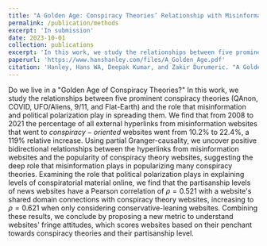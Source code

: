 ```yaml
---
title: "A Golden Age: Conspiracy Theories’ Relationship with Misinformation Outlets, News Media, and the Wider Internet"
permalink: /publication/methods
excerpt: 'In submission'
date: 2023-10-01
collection: publications
excerpt: 'In this work, we study the relationships between five prominent conspiracy theories (QAnon, COVID, UFO/Aliens, 9/11, and Flat-Earth) and the role that misinformation and political polarization play in spreading these conspiracies.'
paperurl: 'https://www.hanshanley.com/files/A_Golden_Age.pdf'
citation: 'Hanley, Hans WA, Deepak Kumar, and Zakir Durumeric. "A Golden Age: Conspiracy Theories’ Relationship with Misinformation Outlets, News Media, and the Wider Internet." (2023).'
---
```

Do we live in a "Golden Age of Conspiracy Theories?" In this work, we study the relationships between five prominent conspiracy theories (QAnon, COVID, UFO/Aliens, 9/11, and Flat-Earth) and the role that misinformation and political polarization play in spreading them. We find that from 2008 to 2021 the percentage of all external hyperlinks from misinformation websites that went to $conspiracy-oriented$ websites went from 10.2% to 22.4%, a 119% relative increase. Using partial Granger-causality, we uncover positive bidirectional relationships between the hyperlinks from misinformation websites and the popularity of conspiracy theory websites, suggesting the deep role that misinformation plays in popularizing many conspiracy theories. Examining the role that political polarization plays in explaining levels of conspiratorial material online, we find that the partisanship levels of news websites have a Pearson correlation of $\rho = 0.521$ with a website's shared domain connections with conspiracy theory websites, increasing to $\rho = 0.621$ when only considering conservative-leaning websites. Combining these results, we conclude by proposing a new metric to understand websites' fringe attitudes, which scores websites based on their penchant towards conspiracy theories and their partisanship level.
